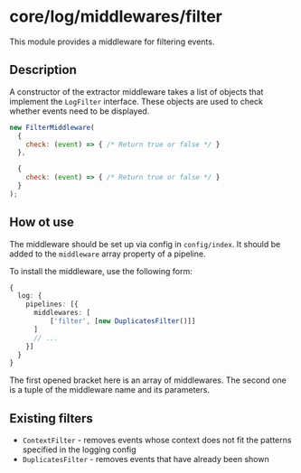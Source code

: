 # core/log/middlewares/filter

This module provides a middleware for filtering events.

## Description

A constructor of the extractor middleware takes a list of objects that implement the `LogFilter` interface.
These objects are used to check whether events need to be displayed.

```js
new FilterMiddleware(
  {
    check: (event) => { /* Return true or false */ }
  },

  {
    check: (event) => { /* Return true or false */ }
  }
);
```

## How ot use

The middleware should be set up via config in `config/index`. It should be added to the `middleware` array property of a
pipeline.

To install the middleware, use the following form:

```typescript
{
  log: {
    pipelines: [{
      middlewares: [
          ['filter', [new DuplicatesFilter()]]
      ]
      // ...
    }]
  }
}
```

The first opened bracket here is an array of middlewares. The second one is a tuple of the middleware name and its parameters.

## Existing filters

- `ContextFilter` - removes events whose context does not fit the patterns specified in the logging config
- `DuplicatesFilter` - removes events that have already been shown
